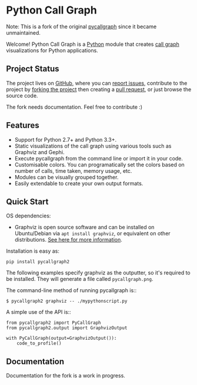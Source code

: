 # Python Call Graph

Note: This is a fork of the original [pycallgraph](https://github.com/gak/pycallgraph) since it became unmaintained.

Welcome! Python Call Graph is a [Python](http://www.python.org) module that creates [call graph](http://en.wikipedia.org/wiki/Call_graph) visualizations for Python applications.

## Project Status

The project lives on [GitHub](https://github.com/daneads/pycallgraph2), where you can [report issues](https://github.com/daneads/pycallgraph2/issues), contribute to the project by [forking the project](https://help.github.com/articles/fork-a-repo) then creating a [pull request](https://help.github.com/articles/using-pull-requests), or just browse the source code.

The fork needs documentation. Feel free to contribute :)

## Features

* Support for Python 2.7+ and Python 3.3+.
* Static visualizations of the call graph using various tools such as Graphviz and Gephi.
* Execute pycallgraph from the command line or import it in your code.
* Customisable colors. You can programatically set the colors based on number of calls, time taken, memory usage, etc.
* Modules can be visually grouped together.
* Easily extendable to create your own output formats.

## Quick Start

OS dependencies:

* Graphviz is open source software and can be installed on Ubuntu/Debian via `apt install graphviz`, or equivalent on other distributions.
  [See here for more information](https://graphviz.org/download/).

Installation is easy as:

    pip install pycallgraph2

The following examples specify graphviz as the outputter, so it's required to be installed. They will generate a file called `pycallgraph.png`.

The command-line method of running pycallgraph is::

    $ pycallgraph2 graphviz -- ./mypythonscript.py

A simple use of the API is::

    from pycallgraph2 import PyCallGraph
    from pycallgraph2.output import GraphvizOutput

    with PyCallGraph(output=GraphvizOutput()):
        code_to_profile()

## Documentation

Documentation for the fork is a work in progress.
